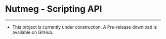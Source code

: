 # Nutmeg - Scripting API

-----------------

+ This project is currently under construction. A Pre-release download is available on GitHub.